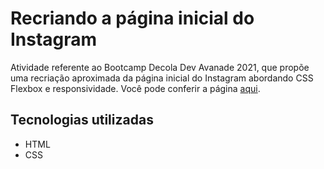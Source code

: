 # Recriando a página inicial do Instagram

Atividade referente ao Bootcamp Decola Dev Avanade 2021, que propõe uma recriação aproximada da página inicial do Instagram abordando CSS Flexbox e responsividade. Você pode conferir a página [aqui](https://lucaxfelis.github.io/pagina-inicial-instagram/).

## Tecnologias utilizadas

* HTML
* CSS
